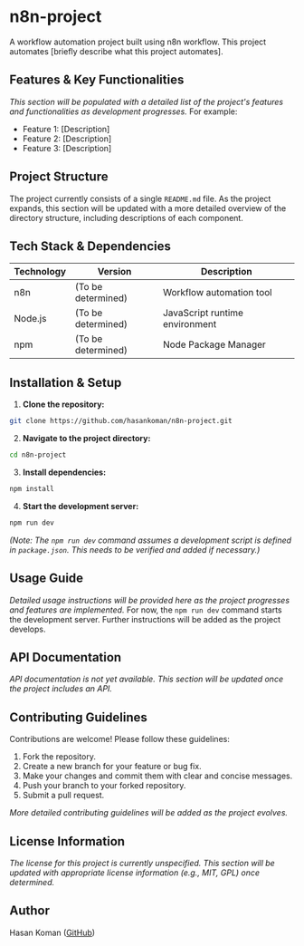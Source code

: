 # n8n-project

A workflow automation project built using n8n workflow.  This project automates [briefly describe what this project automates].

## Features & Key Functionalities

*This section will be populated with a detailed list of the project's features and functionalities as development progresses.*  For example:
* Feature 1: [Description]
* Feature 2: [Description]
* Feature 3: [Description]


## Project Structure

The project currently consists of a single `README.md` file.  As the project expands, this section will be updated with a more detailed overview of the directory structure, including descriptions of each component.


## Tech Stack & Dependencies

| Technology       | Version | Description                                   |
|-----------------|---------|-----------------------------------------------|
| n8n              |  (To be determined) | Workflow automation tool                      |
| Node.js          |  (To be determined) | JavaScript runtime environment                |
| npm              |  (To be determined) | Node Package Manager                           |


## Installation & Setup

1. **Clone the repository:**

```bash
git clone https://github.com/hasankoman/n8n-project.git
```

2. **Navigate to the project directory:**

```bash
cd n8n-project
```

3. **Install dependencies:**

```bash
npm install
```

4. **Start the development server:**

```bash
npm run dev
```

*(Note: The `npm run dev` command assumes a development script is defined in `package.json`. This needs to be verified and added if necessary.)*


## Usage Guide

*Detailed usage instructions will be provided here as the project progresses and features are implemented.* For now, the `npm run dev` command starts the development server. Further instructions will be added as the project develops.


## API Documentation

*API documentation is not yet available. This section will be updated once the project includes an API.*


## Contributing Guidelines

Contributions are welcome! Please follow these guidelines:

1. Fork the repository.
2. Create a new branch for your feature or bug fix.
3. Make your changes and commit them with clear and concise messages.
4. Push your branch to your forked repository.
5. Submit a pull request.

*More detailed contributing guidelines will be added as the project evolves.*


## License Information

*The license for this project is currently unspecified. This section will be updated with appropriate license information (e.g., MIT, GPL) once determined.*

## Author

Hasan Koman ([GitHub](https://github.com/hasankoman))
